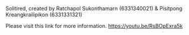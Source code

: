 Solitired, created by Ratchapol Sukonthamarn (6331340021) & Pisitpong Kreangkrailipikon (6331331321)

Please visit this link for more information.
https://youtu.be/RsBOpExra5k
